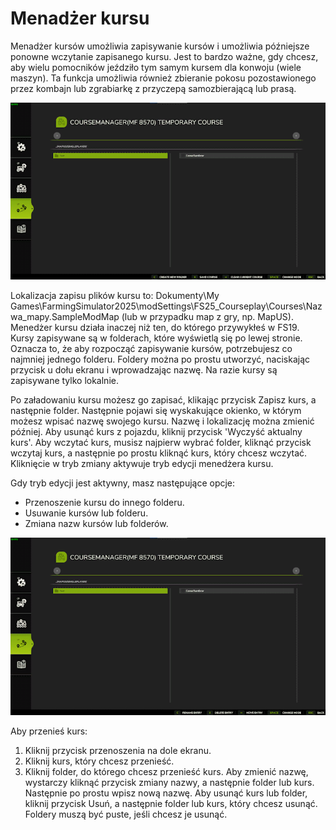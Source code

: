 # Menadżer kursu

Menadżer kursów umożliwia zapisywanie kursów i umożliwia późniejsze ponowne wczytanie zapisanego kursu.
Jest to bardzo ważne, gdy chcesz, aby wielu pomocników jeździło tym samym kursem dla konwoju (wiele maszyn).
Ta funkcja umożliwia również zbieranie pokosu pozostawionego przez kombajn lub zgrabiarkę z przyczepą samozbierającą lub prasą.


![Image](/translation_data/managerbasehelp_0_0_765_430.png)

Lokalizacja zapisu plików kursu to: Dokumenty\My Games\FarmingSimulator2025\modSettings\FS25_Courseplay\Courses\Nazwa_mapy.SampleModMap (lub w przypadku map z gry, np. MapUS).
Menedżer kursu działa inaczej niż ten, do którego przywykłeś w FS19.
Kursy zapisywane są w folderach, które wyświetlą się po lewej stronie. Oznacza to, że aby rozpocząć zapisywanie kursów, potrzebujesz co najmniej jednego folderu.
Foldery można po prostu utworzyć, naciskając przycisk u dołu ekranu i wprowadzając nazwę.
Na razie kursy są zapisywane tylko lokalnie.

Po załadowaniu kursu możesz go zapisać, klikając przycisk Zapisz kurs, a następnie folder. Następnie pojawi się wyskakujące okienko, w którym możesz wpisać nazwę swojego kursu.
Nazwę i lokalizację można zmienić później.
Aby usunąć kurs z pojazdu, kliknij przycisk 'Wyczyść aktualny kurs'.
Aby wczytać kurs, musisz najpierw wybrać folder, kliknąć przycisk wczytaj kurs, a następnie po prostu kliknąć kurs, który chcesz wczytać.
Kliknięcie w tryb zmiany aktywuje tryb edycji menedżera kursu.



Gdy tryb edycji jest aktywny, masz następujące opcje:
- Przenoszenie kursu do innego folderu.
- Usuwanie kursów lub folderu.
- Zmiana nazw kursów lub folderów.


![Image](/translation_data/manageredithelp_0_0_765_430.png)


Aby przenieś kurs:
   1) Kliknij przycisk przenoszenia na dole ekranu.
   2) Kliknij kurs, który chcesz przenieść.
   3) Kliknij folder, do którego chcesz przenieść kurs.
Aby zmienić nazwę, wystarczy kliknąć przycisk zmiany nazwy, a następnie folder lub kurs. Następnie po prostu wpisz nową nazwę.
Aby usunąć kurs lub folder, kliknij przycisk Usuń, a następnie folder lub kurs, który chcesz usunąć.
Foldery muszą być puste, jeśli chcesz je usunąć.


